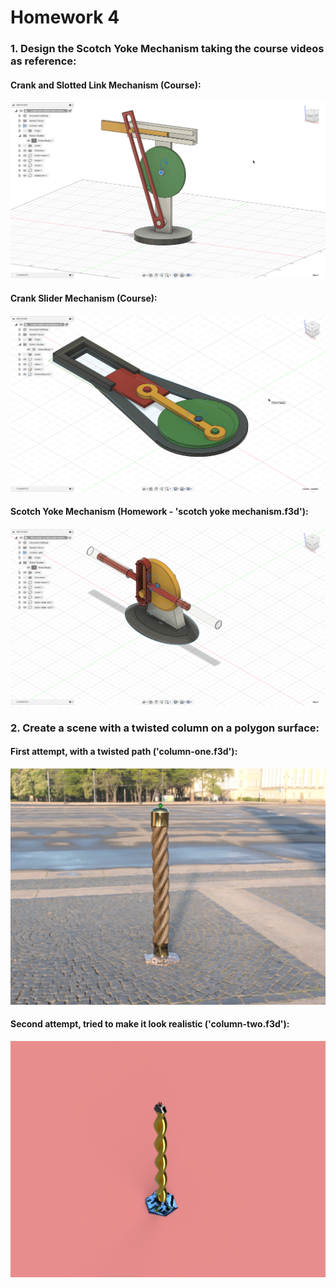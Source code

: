 # Homework 4

### 1. Design the Scotch Yoke Mechanism taking the course videos as reference:

#### Crank and Slotted Link Mechanism (Course):
<img src="img/course1.gif" alt="crank-and-slotted-link-mech" width="600"/>

#### Crank Slider Mechanism (Course):
<img src="img/course2.gif" alt="crank-slider-mech" width="600"/>

#### Scotch Yoke Mechanism (Homework - 'scotch yoke mechanism.f3d'):
<img src="img/cooler-homework.gif" alt="scoth-yoke-mech" width="600"/>


### 2. Create a scene with a twisted column on a polygon surface:

#### First attempt, with a twisted path ('column-one.f3d'):
<img src="img/column-one.png" alt="first-column" width="600"/>

#### Second attempt, tried to make it look realistic ('column-two.f3d'):
<img src="img/column-two.png" alt="second-column" width="600"/>

